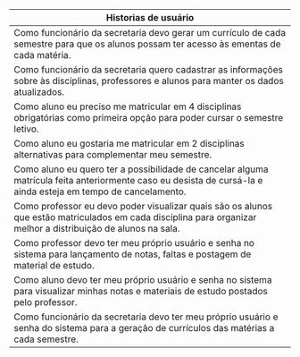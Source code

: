 | Historias de usuário  |
| ------------------- |
|  Como funcionário da secretaria devo gerar um currículo de  cada semestre para que os alunos possam ter acesso às ementas de cada matéria.  |
|  Como funcionário da secretaria quero cadastrar as informações sobre às disciplinas, professores e alunos para manter os dados atualizados.  |
|  Como aluno eu preciso me matricular em 4 disciplinas obrigatórias como primeira opção para poder cursar o semestre letivo.  |
|  Como aluno eu gostaria me matricular em 2 disciplinas alternativas para complementar meu semestre.  |
|  Como aluno eu quero ter a possibilidade de cancelar alguma matrícula feita anteriormente caso eu desista de cursá-la e ainda esteja em tempo de cancelamento.  |
|  Como professor eu devo poder visualizar quais são os alunos que estão matriculados em cada disciplina para organizar melhor a distribuição de alunos na sala.  |
|  Como professor devo ter meu próprio usuário e senha no sistema para lançamento de notas, faltas e postagem de material de estudo.  |
|  Como aluno devo ter meu próprio usuário e senha no sistema para visualizar minhas notas e materiais de estudo postados pelo professor.  |
|  Como funcionário da secretaria devo ter meu próprio usuário e senha do sistema para a geração de currículos das matérias a cada semestre.  |
